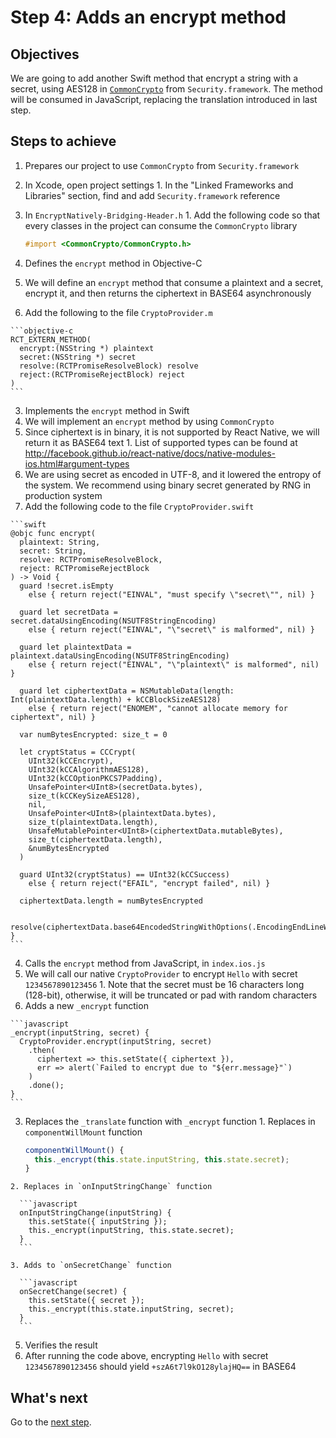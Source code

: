 # Step 4: Adds an encrypt method

## Objectives

We are going to add another Swift method that encrypt a string with a secret, using AES128 in [`CommonCrypto`](https://developer.apple.com/cryptography/) from `Security.framework`. The method will be consumed in JavaScript, replacing the translation introduced in last step.

## Steps to achieve

1. Prepares our project to use `CommonCrypto` from `Security.framework`
  1. In Xcode, open project settings
    1. In the "Linked Frameworks and Libraries" section, find and add `Security.framework` reference
  2. In `EncryptNatively-Bridging-Header.h`
    1. Add the following code so that every classes in the project can consume the `CommonCrypto` library

      ```objective-c
      #import <CommonCrypto/CommonCrypto.h>
      ```

2. Defines the `encrypt` method in Objective-C
  1. We will define an `encrypt` method that consume a plaintext and a secret, encrypt it, and then returns the ciphertext in BASE64 asynchronously
  2. Add the following to the file `CryptoProvider.m`

    ```objective-c
    RCT_EXTERN_METHOD(
      encrypt:(NSString *) plaintext
      secret:(NSString *) secret
      resolve:(RCTPromiseResolveBlock) resolve
      reject:(RCTPromiseRejectBlock) reject
    )
    ```

3. Implements the `encrypt` method in Swift
  1. We will implement an `encrypt` method by using `CommonCrypto`
  2. Since ciphertext is in binary, it is not supported by React Native, we will return it as BASE64 text
    1. List of supported types can be found at http://facebook.github.io/react-native/docs/native-modules-ios.html#argument-types
  3. We are using secret as encoded in UTF-8, and it lowered the entropy of the system. We recommend using binary secret generated by RNG in production system
  4. Add the following code to the file `CryptoProvider.swift`

    ```swift
    @objc func encrypt(
      plaintext: String,
      secret: String,
      resolve: RCTPromiseResolveBlock,
      reject: RCTPromiseRejectBlock
    ) -> Void {
      guard !secret.isEmpty
        else { return reject("EINVAL", "must specify \"secret\"", nil) }

      guard let secretData = secret.dataUsingEncoding(NSUTF8StringEncoding)
        else { return reject("EINVAL", "\"secret\" is malformed", nil) }

      guard let plaintextData = plaintext.dataUsingEncoding(NSUTF8StringEncoding)
        else { return reject("EINVAL", "\"plaintext\" is malformed", nil) }

      guard let ciphertextData = NSMutableData(length: Int(plaintextData.length) + kCCBlockSizeAES128)
        else { return reject("ENOMEM", "cannot allocate memory for ciphertext", nil) }

      var numBytesEncrypted: size_t = 0

      let cryptStatus = CCCrypt(
        UInt32(kCCEncrypt),
        UInt32(kCCAlgorithmAES128),
        UInt32(kCCOptionPKCS7Padding),
        UnsafePointer<UInt8>(secretData.bytes),
        size_t(kCCKeySizeAES128),
        nil,
        UnsafePointer<UInt8>(plaintextData.bytes),
        size_t(plaintextData.length),
        UnsafeMutablePointer<UInt8>(ciphertextData.mutableBytes),
        size_t(ciphertextData.length),
        &numBytesEncrypted
      )

      guard UInt32(cryptStatus) == UInt32(kCCSuccess)
        else { return reject("EFAIL", "encrypt failed", nil) }

      ciphertextData.length = numBytesEncrypted

      resolve(ciphertextData.base64EncodedStringWithOptions(.EncodingEndLineWithLineFeed))
    }
    ```

4. Calls the `encrypt` method from JavaScript, in `index.ios.js`
  1. We will call our native `CryptoProvider` to encrypt `Hello` with secret `1234567890123456`
    1. Note that the secret must be 16 characters long (128-bit), otherwise, it will be truncated or pad with random characters
  2. Adds a new `_encrypt` function

    ```javascript
    _encrypt(inputString, secret) {
      CryptoProvider.encrypt(inputString, secret)
        .then(
          ciphertext => this.setState({ ciphertext }),
          err => alert(`Failed to encrypt due to "${err.message}"`)
        )
        .done();
    }
    ```

  3. Replaces the `_translate` function with `_encrypt` function
    1. Replaces in `componentWillMount` function

      ```javascript
      componentWillMount() {
        this._encrypt(this.state.inputString, this.state.secret);
      }
      ```

    2. Replaces in `onInputStringChange` function

      ```javascript
      onInputStringChange(inputString) {
        this.setState({ inputString });
        this._encrypt(inputString, this.state.secret);
      }
      ```

    3. Adds to `onSecretChange` function

      ```javascript
      onSecretChange(secret) {
        this.setState({ secret });
        this._encrypt(this.state.inputString, secret);
      }
      ```

5. Verifies the result
  1. After running the code above, encrypting `Hello` with secret `1234567890123456` should yield `+szA6t7l9kO128ylajHQ==` in BASE64

## What's next

Go to the [next step](https://github.com/candrholdings/reactnative-crypto-demo/tree/step-5).